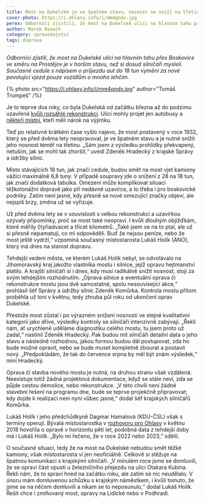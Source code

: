 ```yaml
---
title: Most na Dukelské je ve špatném stavu, nosnost se sníží na třetinu
cover-photo: https://i.ohlasy.info/i/mm4qndv.jpg
perex: Odborníci zjistili, že most na Dukelské ulici na hlavním tahu přes Boskovice ve směru na Prostějov je v horším stavu, než si dosud silničáři mysleli.
author: Marek Osouch
category: zpravodajství
tags: doprava
---
```


*Odborníci zjistili, že most na Dukelské ulici na hlavním tahu přes Boskovice ve směru na Prostějov je v horším stavu, než si dosud silničáři mysleli. Současné cedule s nápisem o průjezdu aut do 18 tun vymění za nové povolující vjezd pouze vozidlům o mnoho lehčím.* 

{% photo src="https://i.ohlasy.info/i/mm4qndv.jpg" author="Tomáš Trumpeš" /%}

Je to teprve dva roky, co byla Dukelská od začátku března až do podzimu uzavřená [kvůli rozsáhlé rekonstrukci](https://ohlasy.info/clanky/2018/02/dukelska-objizdka.html). Ulicí mohly projet jen autobusy a [někteří místní](https://ohlasy.info/clanky/2018/02/dukelska-informace.html), kteří měli nárok na výjimku.

Teď po relativně krátkém čase vyšlo najevo, že most postavený v roce 1932, který se před dvěma lety neopravoval, je ve špatném stavu a je nutné snížit jeho nosnost téměř na třetinu. „Sám jsem z výsledku prohlídky překvapený, netuším, jak se mohl tak zhoršit,“ uvedl Zdeněk Hradecký z krajské Správy a údržby silnic.

Místo stávajících 18 tun, jak značí cedule, budou smět na most vjet kamiony vážící maximálně 6,8 tuny. V případě soupravy jde o snížení z 28 na 18 tun, jak značí dodatková tabulka. Omezení může komplikovat situaci těžkotonážní dopravě jako při nedávné uzavírce, a to třeba i pro boskovické podniky. Zatím není jasné, kdy přesně se nové omezující značky objeví, ale nejspíš brzy, změna už se vyřizuje.

Už před dvěma lety se v souvislosti s velkou rekonstrukcí a uzavírkou ozývaly připomínky, proč se most také neopraví. I kvůli dlouhým objížďkám, které měřily čtyřiadvacet a třicet kilometrů. „Také jsem se na to ptal, ale už si přesně nepamatuji, co mi odpověděli. Buď že nejsou peníze, nebo že most ještě vydrží,“ vzpomíná současný místostarosta Lukáš Holík (ANO), který má dnes na starost dopravu.

Tehdejší vedení města, ve kterém Lukáš Holík nebyl, se odvolávalo na Jihomoravský kraj jakožto vlastníka mostu i silnice, jejíž opravu hejtmanství platilo. A krajští silničáři si i dnes, kdy musí radikálně snížit nosnost, stojí za svým tehdejším rozhodnutím. „Oprava silnice a eventuální oprava či rekonstrukce mostu jsou dvě samostatné, spolu nesouvisející akce,“ prohlásil šéf Správy a údržby silnic Zdeněk Komůrka. Kontrola mostu přitom proběhla už loni v květnu, tedy zhruba půl roku od ukončení oprav Dukelské.

Přestože most zůstal i po výrazném snížení nosnosti ve stejné kvalitativní kategorii jako dříve, výsledky kontroly se silničáři intenzivně zabývají. „Řekli nám, ať urychleně uděláme diagnostiku celého mostu, tu jsem proto už zadal,“ nastínil Zdeněk Hradecký. Pak budou mít silničáři detailní data o jeho stavu a následně rozhodnou, jakou formou budou dál postupovat, zda ho bude možné opravit, nebo se bude muset kompletně zbourat a postavit nový. „Předpokládám, že tak do července srpna by měl být znám výsledek,“ míní Hradecký.

Oprava či stavba nového mostu je nutná, na druhou stranu však vzdálená. Neexistuje totiž žádná projektová dokumentace, když se stále neví, zda se půjde cestou demolice, nebo rekonstrukce. „V této chvíli není žádné stavební řešení na programu dne, bude se teprve projekčně připravovat; kdy dojde k realizaci není nyní vůbec jasné,“ dodal šéf krajských silničářů Komůrka.

Lukáš Holík i jeho předchůdkyně Dagmar Hamalová (KDU-ČSL) však s termíny operují. Bývalá místostarostka v [rozhovoru pro Ohlasy](https://ohlasy.info/clanky/2018/05/rozhovor-hamalova.html) v květnu 2018 hovořila o opravě v horizontu pěti let, podobná data z tehdejší doby má i Lukáš Holík. „Bylo mi řečeno, že v roce 2022 nebo 2023,“ sdělil.

O současné situaci, tedy že na most na Dukelské nebudou smět těžké kamiony, však místostarosta ví jen neoficiálně. Celkově si stěžuje na špatnou komunikaci s krajskými silničáři. „V minulém roce jsme se domluvili, že se opraví část vpustí u železničního přejezdu na ulici Otakara Kubína. Řekli nám, že to spraví hned na začátku roku, ale zatím se nic neudělalo. V únoru mám domluvenou schůzku s krajským náměstkem, i kvůli tomuto, že jsme se na něčem domluvili a nikam se to neposunulo,“ dodal Lukáš Holík. Řešit chce i zmiňovaný most, opravy na Lidické nebo v Podhradí.
